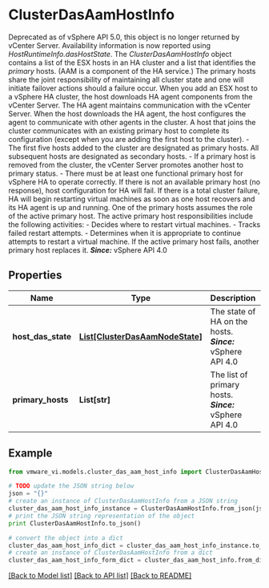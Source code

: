 # ClusterDasAamHostInfo

Deprecated as of vSphere API 5.0, this object is no longer returned by vCenter Server. Availability information is now reported using *HostRuntimeInfo.dasHostState*.  The *ClusterDasAamHostInfo* object contains a list of the ESX hosts in an HA cluster and a list that identifies the _primary_ hosts.  (AAM is a component of the HA service.) The primary hosts share the joint responsibility of maintaining all cluster state and one will initiate failover actions should a failure occur.  When you add an ESX host to a vSphere HA cluster, the host downloads HA agent components from the vCenter Server. The HA agent maintains communication with the vCenter Server.  When the host downloads the HA agent, the host configures the agent to communicate with other agents in the cluster. A host that joins the cluster communicates with an existing primary host to complete its configuration (except when you are adding the first host to the cluster). - The first five hosts added to the cluster are designated   as primary hosts. All subsequent hosts are designated as secondary hosts. - If a primary host is removed from the cluster,   the vCenter Server promotes another host to primary status. - There must be at least one functional primary host for vSphere HA   to operate correctly. If there is not an available primary host   (no response), host configuration for HA will fail.   If there is a total cluster failure, HA will begin restarting virtual   machines as soon as one host recovers and its HA agent is up and running.    One of the primary hosts assumes the role of the active primary host. The active primary host responsibilities include the following activities: - Decides where to restart virtual machines. - Tracks failed restart attempts. - Determines when it is appropriate to continue attempts to restart   a virtual machine.    If the active primary host fails, another primary host replaces it.  ***Since:*** vSphere API 4.0 

## Properties
Name | Type | Description | Notes
------------ | ------------- | ------------- | -------------
**host_das_state** | [**List[ClusterDasAamNodeState]**](ClusterDasAamNodeState.md) | The state of HA on the hosts.  ***Since:*** vSphere API 4.0  | [optional] 
**primary_hosts** | **List[str]** | The list of primary hosts.  ***Since:*** vSphere API 4.0  | [optional] 

## Example

```python
from vmware_vi.models.cluster_das_aam_host_info import ClusterDasAamHostInfo

# TODO update the JSON string below
json = "{}"
# create an instance of ClusterDasAamHostInfo from a JSON string
cluster_das_aam_host_info_instance = ClusterDasAamHostInfo.from_json(json)
# print the JSON string representation of the object
print ClusterDasAamHostInfo.to_json()

# convert the object into a dict
cluster_das_aam_host_info_dict = cluster_das_aam_host_info_instance.to_dict()
# create an instance of ClusterDasAamHostInfo from a dict
cluster_das_aam_host_info_form_dict = cluster_das_aam_host_info.from_dict(cluster_das_aam_host_info_dict)
```
[[Back to Model list]](../README.md#documentation-for-models) [[Back to API list]](../README.md#documentation-for-api-endpoints) [[Back to README]](../README.md)


